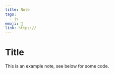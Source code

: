 ```yaml
---
title: Note
tags:
  - js
emoji: 👋
link: https://
---
```


# Title 
This is an example note, see below for some code.

```js

```
